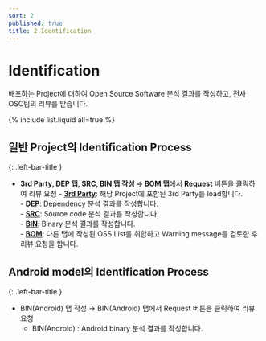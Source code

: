 ```yaml
---
sort: 2 
published: true
title: 2.Identification 
---
```



# Identification 
<div class="note">
배포하는 Project에 대하여 Open Source Software 분석 결과를 작성하고, 전사 OSC팀의 리뷰를 받습니다.
</div>

{% include list.liquid all=true %}

## 일반 Project의 Identification Process
{: .left-bar-title }
- **3rd Party, DEP 탭, SRC, BIN 탭 작성 → BOM 탭**에서 **Request** 버튼을 클릭하여 리뷰 요청
        - [**3rd Party**](https://fosslight.org/hub-guide/tutorial/1_project.html#2-1-3rd-party-tab): 해당 Project에 포함된 3rd Party를 load합니다.  
        - [**DEP**](https://fosslight.org/hub-guide/tutorial/1_project/2_Identification/2_DEP_Tab.html): Dependency 분석 결과를 작성합니다.  
        - [**SRC**](https://fosslight.org/hub-guide/tutorial/1_project/2_Identification/3_SRC_Tab.html): Source code 분석 결과를 작성합니다.  
        - [**BIN**](https://fosslight.org/hub-guide/tutorial/1_project/2_Identification/4_BIN_Tab.html): Binary 분석 결과를 작성합니다.  
        - [**BOM**](https://fosslight.org/hub-guide/tutorial/2_Identification/5_BOM%20_Tab.html): 다른 탭에 작성된 OSS List를 취합하고 Warning message를 검토한 후 리뷰 요청을 합니다.  

## Android model의 Identification Process
{: .left-bar-title }
- BIN(Android) 탭 작성 → BIN(Android) 탭에서 Request 버튼을 클릭하여 리뷰 요청
    - BIN(Android) : Android binary 분석 결과를 작성합니다.


